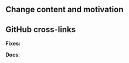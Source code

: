<!-- 
Thanks for sending a Pull Request (PR)! Please use this template to facilitate the review/merge process. 

WARNING!!! Make sure that the PR fullfills the review criteria before submitting:

POSITIVES
- Change has already been discussed and is known to committers (open an issue first otherwise)
- Has a nice, self-explanatory title
- Fixes the root cause of a bug in existing functionality
- Adds functionality or fixes a problem needed by a large number of users
- Simple, targeted
- Easily tested; has tests
- Reduces complexity and lines of code

NEGATIVES
- Makes lots of modifications in one "big bang" change
- Band-aids a symptom of a bug only
- Introduces complex new functionality
- Adds complexity that only helps a niche use case
- Adds user-space functionality that does not need to be maintained in KubeNow, but could be hosted externally 
- Adds large dependencies
- Changes versions of existing dependencies
- Adds a large amount of code
-->

## Change content and motivation
<!-- please describe briefly the content of this PR, and motivate why this changes are needed -->

## GitHub cross-links 
<!-- 
please list the issues that are going to be fixed by this PR (if applicable). 
Use the suggested format to facilitate issue closing. 
-->
**Fixes:** <!-- fixes #X, fixes #Y, ... fixes #Z -->
<!-- 
please add documentation for your feature (if applicable), and link the documentation changes. 
Documentation PRs are to be sent to https://github.com/kubenow/docs.
-->
**Docs**: <!-- #X, #Y, ... #Z** -->
